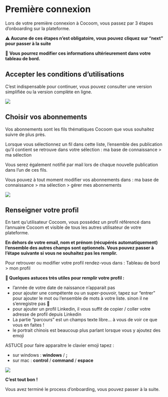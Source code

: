 # Première connexion
Lors de votre première connexion à Cocoom, vous passez par 3 étapes d’onboarding sur la plateforme.

**⚠️ Aucune de ces étapes n’est obligatoire, vous pouvez cliquez sur “next” pour passer à la suite**

🚧 **Vous pourrez modifier ces informations ultérieurement dans votre tableau de bord.**


## Accepter les conditions d’utilisations

C’est indispensable pour continuer, vous pouvez consulter une version simplifiée ou la version complète en ligne. 


![](https://paper-attachments.dropbox.com/s_042AD06CC066ED6C1A952241C5898345CE5BFFF6E035AE65BE95ABAE3F38D4D5_1588949964714_Plan+de+travail+6cocoom-guides_EN.png)



## Choisir vos abonnements 

Vos abonnements sont les fils thématiques Cocoom que vous souhaitez suivre de plus près.

Lorsque vous sélectionnez un fil dans cette liste, l’ensemble des publication qu’il contient se retrouve dans votre sélection : ma base de connaissance > ma sélection

Vous serez également notifié par mail lors de chaque nouvelle publication dans l’un de ces fils.

Vous pouvez à tout moment modifier vos abonnements
dans :  ma base de connaissance > ma sélection > gérer mes abonnements


![](https://paper-attachments.dropbox.com/s_042AD06CC066ED6C1A952241C5898345CE5BFFF6E035AE65BE95ABAE3F38D4D5_1588950185867_Plan+de+travail+7cocoom-guides_EN.png)



## Renseigner votre profil 

En tant qu’utilisateur Cocoom, vous possédez un profil référencé dans l’annuaire Cocoom et visible de tous les autres utilisateur de votre plateforme.

**En dehors de votre email, nom et prénom (récupérés automatiquement) l’ensemble des autres champs sont optionnels. Vous pouvez passer à l’étape suivante si vous ne souhaitez pas les remplir.**

Pour retrouver ou modifier votre profil rendez-vous dans :
Tableau de bord > mon profil

**👋  Quelques astuces très utiles pour remplir votre profil :**


- l’année de votre date de naissance n’apparait pas
- pour ajouter une compétente ou un super-pouvoir, tapez sur “entrer” pour ajouter le mot ou l’ensemble de mots à votre liste. sinon il ne s’enregistre pas 🙂 
- pour ajouter un profil Linkedin, il vous suffit de copier / coller votre adresse de profil depuis Linkedin
- La partie “parcours” est un champs texte libre… à vous de voir ce que vous en faites !
- le portrait chinois est beaucoup plus parlant lorsque vous y ajoutez des emoji

ASTUCE 
pour faire apparaitre le clavier emoji tapez :

- sur windows : **windows** / **;** 
- sur mac : **control** / **command** / **espace**


![](https://paper-attachments.dropbox.com/s_042AD06CC066ED6C1A952241C5898345CE5BFFF6E035AE65BE95ABAE3F38D4D5_1588950847294_Plan+de+travail+23cocoom-guides_EN.png)


**C’est tout bon !**

Vous avez terminé le process d’onboarding, vous pouvez passer à la suite.


